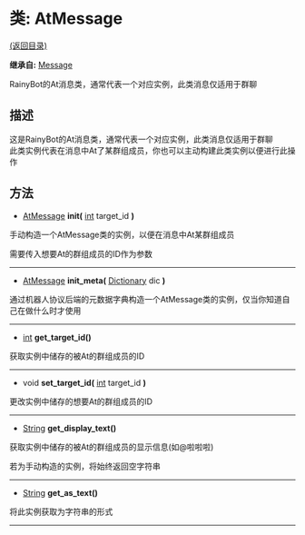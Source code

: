 # 类: AtMessage  
[(返回目录)](README.md)  
  
**继承自:** [Message](Message.md)  
  
RainyBot的At消息类，通常代表一个对应实例，此类消息仅适用于群聊  
  
## 描述  
  
这是RainyBot的At消息类，通常代表一个对应实例，此类消息仅适用于群聊   
此类实例代表在消息中At了某群组成员，你也可以主动构建此类实例以便进行此操作  
  
## 方法 
  
- [AtMessage](AtMessage.md) **init(** [int](https://docs.godotengine.org/en/latest/classes/class_int.html) target_id **)**  
  
手动构造一个AtMessage类的实例，以便在消息中At某群组成员   
  
需要传入想要At的群组成员的ID作为参数  
  
---  
  
- [AtMessage](AtMessage.md) **init_meta(** [Dictionary](https://docs.godotengine.org/en/latest/classes/class_dictionary.html) dic **)**  
  
通过机器人协议后端的元数据字典构造一个AtMessage类的实例，仅当你知道自己在做什么时才使用  
  
---  
  
- [int](https://docs.godotengine.org/en/latest/classes/class_int.html) **get_target_id()**  
  
获取实例中储存的被At的群组成员的ID  
  
---  
  
- void **set_target_id(** [int](https://docs.godotengine.org/en/latest/classes/class_int.html) target_id **)**  
  
更改实例中储存的想要At的群组成员的ID  
  
---  
  
- [String](https://docs.godotengine.org/en/latest/classes/class_string.html) **get_display_text()**  
  
获取实例中储存的被At的群组成员的显示信息(如@啦啦啦)   
  
若为手动构造的实例，将始终返回空字符串  
  
---  
  
- [String](https://docs.godotengine.org/en/latest/classes/class_string.html) **get_as_text()**  
  
将此实例获取为字符串的形式  
  
---  
  

